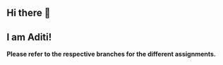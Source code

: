 ## Hi there 👋  

## I am Aditi!

**Please refer to the respective branches for the different assignments.**
